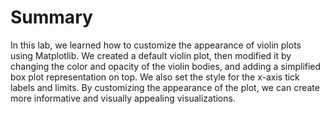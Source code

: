 # Summary

In this lab, we learned how to customize the appearance of violin plots using Matplotlib. We created a default violin plot, then modified it by changing the color and opacity of the violin bodies, and adding a simplified box plot representation on top. We also set the style for the x-axis tick labels and limits. By customizing the appearance of the plot, we can create more informative and visually appealing visualizations.
